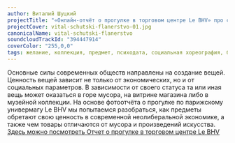 ```yaml
---
author: Виталий Шуцкий
projectTitle: "«Онлайн-отчёт о прогулке в торговом центре Le BHV» про стоимость, статус и ценность вещи в современной неолиберальной экономике"
projectCover: vital-schutski-flanerstvo-01.jpg
canonicalName: vital-schutski-flanerstvo
soundcloudTrackId: "394447914"
coverColor: "255,0,0"
tags: желание, коллекция, предмет, психодата, социальная хореография, быстрое знание -ые -я, аномалии коридоров
---
```


Основные силы современных обществ направлены на создание вещей. Ценность вещей зависит не только от экономических, но и от социальных параметров. В зависимости от своего статуса та или иная вещь может оказаться в горе мусора, на витрине магазина либо в музейной коллекции. На основе фотоотчёта о прогулке по парижскому универмагу Le BHV мы попытаемся разобраться, как предметы обретают свою ценность в современной неолиберальной экономике, а также чем товары отличаются от мусора и произведений искусства. [Здесь можно посмотреть Отчет о прогулке в торговом центре Le BHV][1]

[1]:	https://drive.google.com/file/d/13b6lAAb2ZLsV2ZRIRnMxziuA0uU38N58/view?usp=sharing